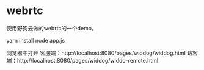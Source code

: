 # webrtc
使用野狗云做的webrtc的一个demo。


yarn install
node app.js

浏览器中打开
    客服端：http://localhost:8080/pages/widdog/widdog.html
    访客端：http://localhost:8080/pages/widdog/widdo-remote.html
